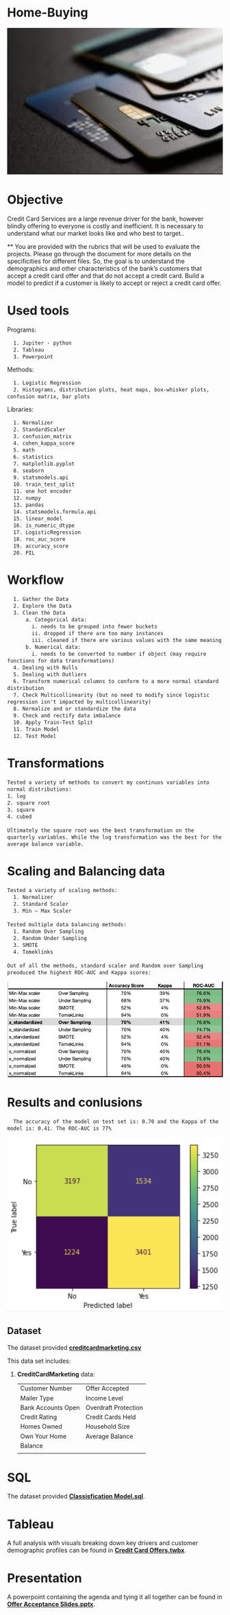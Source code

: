 # Home-Buying


![photo](https://github.com/KaylaBolden/data_mid_bootcamp_project_classification/blob/master/Screen%20Shot%202021-12-04%20at%205.08.14%20PM.png)

# Objective 
Credit Card Services are a large revenue driver for the bank, however blindly offering to everyone is costly and inefficient. It is necessary to understand what our market looks like and who best to target.. 

\*\* You are provided with the rubrics that will be used to evaluate the projects. Please go through the document for more details on the specificities for different files.
So, the goal is to understand the demographics and other characteristics of the bank’s customers that accept a credit card offer and that do not accept a credit card.
Build a model to predict if a customer is likely to accept or reject a credit card offer.

 # Used tools 
  Programs: 

      1. Jupiter - python
      2. Tableau
      3. Powerpoint

  Methods:

      1. Logistic Regression
      2. Histograms, distribution plots, heat maps, box-whisker plots, confusion matrix, bar plots

  Libraries:

      1. Normalizer
      2. StandardScaler
      3. confusion_matrix
      4. cohen_kappa_score
      5. math
      6. statistics 
      7. matplotlib.pyplot
      8. seaborn
      9. statsmodels.api
      10. train_test_split
      11. one hot encoder
      12. numpy
      13. pandas
      14. statsmodels.formula.api
      15. linear_model
      16. is_numeric_dtype
      17. LogisticRegression
      18. roc_auc_score
      19. accuracy_score
      20. PIL

 # Workflow
      1. Gather the Data 
      2. Explore the Data 
      3. Clean the Data 
          a. Categorical data: 
            i. needs to be grouped into fewer buckets
            ii. dropped if there are too many instances
            iii. cleaned if there are various values with the same meaning 
          b. Numerical data: 
            i. needs to be converted to number if object (may require functions for data transformations)
      4. Dealing with Nulls 
      5. Dealing with Outliers 
      6. Transform numerical columns to conform to a more normal standard distribution
      7. Check Multicollinearity (but no need to modify since logistic regression isn't impacted by multicollinearity) 
      8. Normalize and or standardize the data 
      9. Check and rectify data imbalance
      10. Apply Train-Test Split 
      11. Train Model 
      12. Test Model

# Transformations
    Tested a variety of methods to convert my continuos variables into normal distributions:
    1. log
    2. square root
    3. square
    4. cubed 

    Ultimately the square root was the best transformation on the quarterly variables. While the log transformation was the best for the average balance variable. 

# Scaling and Balancing data

    Tested a variety of scaling methods:
      1. Normalizer
      2. Standard Scaler
      3. Min – Max Scaler

    Tested multiple data balancing methods:
      1. Random Over Sampling
      2. Random Under Sampling
      3. SMOTE
      4. Tomeklinks

    Out of all the methods, standard scaler and Random over Sampling preoduced the highest ROC-AUC and Kappa scores:
![photo](https://github.com/KaylaBolden/data_mid_bootcamp_project_classification/blob/master/table.png)

# Results and conlusions 
      The accuracy of the model on test set is: 0.70 and the Kappa of the model is: 0.41. The ROC-AUC is 77%
![photo](https://github.com/KaylaBolden/data_mid_bootcamp_project_classification/blob/master/Screen%20Shot%202021-12-04%20at%204.51.05%20PM.png)


## Dataset

The dataset provided [**creditcardmarketing.csv**](https://github.com/KaylaBolden/data_mid_bootcamp_project_classification/blob/master/creditcardmarketing.csv) 


This data set includes:

1. **CreditCardMarketing** data:

    |   |   |
    |---|---|
    |  Customer Number | Offer Accepted   |
    | Mailer Type  | Income Level  |
    | Bank Accounts Open  |  Overdraft Protection |
    |  Credit Rating | Credit Cards Held  |
    | Homes Owned|Household Size|
    | Own Your Home|Average Balance|
    | Balance||
    |||


# SQL
The dataset provided [**Classisfication Model.sql**](https://github.com/KaylaBolden/data_mid_bootcamp_project_classification/blob/master/Classisfication%20Model.sql). 

# Tableau
A full analysis with visuals breaking down key drivers and customer demographic profiles can be found in [**Credit Card Offers.twbx**](https://github.com/KaylaBolden/data_mid_bootcamp_project_classification/blob/master/Credit%20Card%20Offers.twbx). 

# Presentation
A powerpoint containing the agenda and tying it all together can be found in [**Offer Acceptance Slides.pptx**](https://github.com/KaylaBolden/data_mid_bootcamp_project_classification/blob/master/Offer%20Acceptance%20Slides.pptx). 
